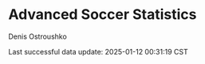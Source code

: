 # Advanced Soccer Statistics
Denis Ostroushko

<!-- gfm -->

Last successful data update: 2025-01-12 00:31:19 CST
